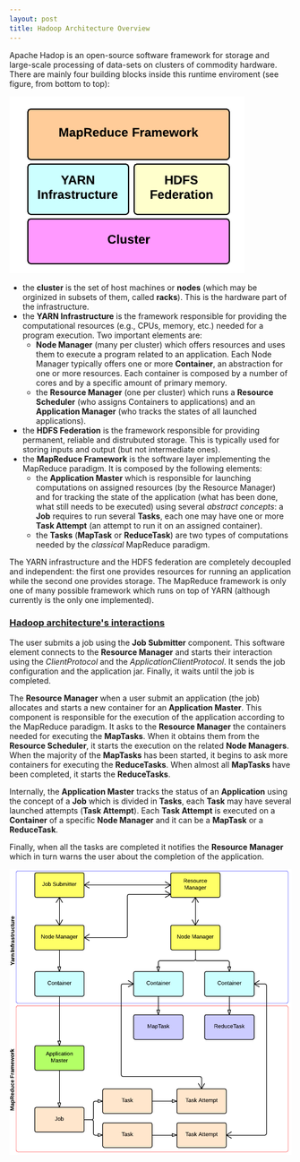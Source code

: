```yaml
---
layout: post
title: Hadoop Architecture Overview
---
```


Apache Hadop is an open-source software framework for storage and large-scale processing of data-sets on clusters of commodity hardware. There are mainly four building blocks inside this runtime enviroment (see figure, from bottom to top):

![Hadoop Architecture Oveview](public/images/hadoop-architecture-oveview_53434015-fd58-4316-a097-39940a00558d.png)

 * the **cluster** is the set of host machines or **nodes** (which may be orginized in subsets of them, called **racks**). This is the hardware part of the infrastructure.
 * the **YARN Infrastructure** is the framework responsible for providing the computational resources (e.g., CPUs, memory, etc.) needed for a program execution. Two important elements are:
   * **Node Manager** (many per cluster) which offers resources and uses them to execute a program related to an application. Each Node Manager typically offers one or more **Container**, an abstraction for one or more resources. Each container is composed by a number of cores and by a specific amount of primary memory.
   * the **Resource Manager** (one per cluster) which runs a **Resource Scheduler** (who assigns Containers to applications) and an **Application Manager** (who tracks the states of all launched applications).
 * the **HDFS Federation** is the framework responsible for providing permanent, reliable and distrubuted storage. This is typically used for storing inputs and output (but not intermediate ones).
 * the **MapReduce Framework** is the software layer implementing the MapReduce paradigm. It is composed by the following elements:
   * the **Application Master** which is responsible for launching computations on assigned resources (by the Resource Manager) and for tracking the state of the application (what has been done, what still needs to be executed) using several *abstract concepts*: a **Job** requires to run several **Tasks**, each one may have one or more **Task Attempt** (an attempt to run it on an assigned container).
   * the **Tasks** (**MapTask** or **ReduceTask**) are two types of computations needed by the *classical* MapReduce paradigm.

The YARN infrastructure and the HDFS federation are completely decoupled and independent: the first one provides resources for running an application while the second one provides storage. The MapReduce framework is only one of many possible framework which runs on top of YARN (although currently is the only one implemented).

### <a href="#hadoop-architecture-s-interactions" id="hadoop-architecture-s-interactions">Hadoop architecture's interactions</a>

The user submits a job using the **Job Submitter** component. This software element connects to the **Resource Manager** and starts their interaction using the *ClientProtocol* and the *ApplicationClientProtocol*. It sends the job configuration and the application jar. Finally, it waits until the job is completed.

The **Resource Manager** when a user submit an application (the job) allocates and starts a new container for an **Application Master**. This component is responsible for the execution of the application according to the MapReduce paradigm. It asks to the **Resource Manager** the containers needed for executing the **MapTasks**. When it obtains them from the **Resource Scheduler**, it starts the execution on the related **Node Managers**. When the majority of the **MapTasks** has been started, it begins to ask more containers for executing the **ReduceTasks**. When almost all **MapTasks** have been completed, it starts the **ReduceTasks**. 

Internally, the **Application Master** tracks the status of an **Application** using the concept of a **Job** which is divided in **Tasks**, each **Task** may have several launched attempts (**Task Attempt**). Each **Task Attempt** is executed on a **Container** of a specific **Node Manager** and it can be a **MapTask** or a **ReduceTask**.

Finally, when all the tasks are completed it notifies the **Resource Manager** which in turn warns the user about the completion of the application.

![Hadoop Architecture Workflow](public/images/hadoop-architecture-workflow_53302af2-7d38-412b-8275-6ffe0a009433.png)
